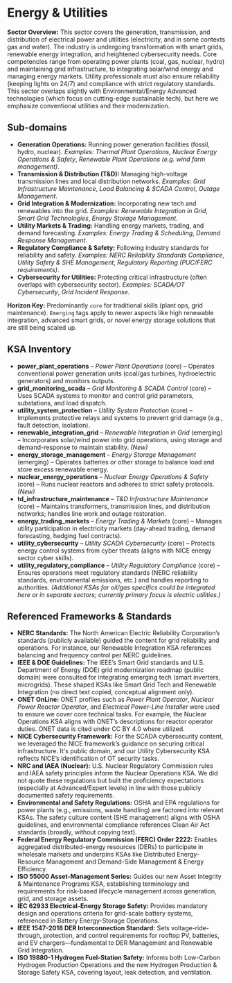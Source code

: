 # Energy & Utilities

**Sector Overview:** This sector covers the generation, transmission, and distribution of electrical power and utilities (electricity, and in some contexts gas and water). The industry is undergoing transformation with smart grids, renewable energy integration, and heightened cybersecurity needs. Core competencies range from operating power plants (coal, gas, nuclear, hydro) and maintaining grid infrastructure, to integrating solar/wind energy and managing energy markets. Utility professionals must also ensure reliability (keeping lights on 24/7) and compliance with strict regulatory standards. This sector overlaps slightly with Environmental/Energy Advanced technologies (which focus on cutting-edge sustainable tech), but here we emphasize conventional utilities and their modernization.

## Sub-domains

- **Generation Operations:** Running power generation facilities (fossil, hydro, nuclear). *Examples:* *Thermal Plant Operations*, *Nuclear Energy Operations & Safety*, *Renewable Plant Operations (e.g. wind farm management)*.
- **Transmission & Distribution (T&D):** Managing high-voltage transmission lines and local distribution networks. *Examples:* *Grid Infrastructure Maintenance*, *Load Balancing & SCADA Control*, *Outage Management*.
- **Grid Integration & Modernization:** Incorporating new tech and renewables into the grid. *Examples:* *Renewable Integration in Grid*, *Smart Grid Technologies*, *Energy Storage Management*.
- **Utility Markets & Trading:** Handling energy markets, trading, and demand forecasting. *Examples:* *Energy Trading & Scheduling*, *Demand Response Management*.
- **Regulatory Compliance & Safety:** Following industry standards for reliability and safety. *Examples:* *NERC Reliability Standards Compliance*, *Utility Safety & SHE Management*, *Regulatory Reporting (PUC/FERC requirements)*.
- **Cybersecurity for Utilities:** Protecting critical infrastructure (often overlaps with cybersecurity sector). *Examples:* *SCADA/OT Cybersecurity*, *Grid Incident Response*.

**Horizon Key:** Predominantly `core` for traditional skills (plant ops, grid maintenance). `Emerging` tags apply to newer aspects like high renewable integration, advanced smart grids, or novel energy storage solutions that are still being scaled up.

## KSA Inventory

- **power_plant_operations** – *Power Plant Operations* (core) – Operates conventional power generation units (coal/gas turbines, hydroelectric generators) and monitors outputs.
- **grid_monitoring_scada** – *Grid Monitoring & SCADA Control* (core) – Uses SCADA systems to monitor and control grid parameters, substations, and load dispatch.
- **utility_system_protection** – *Utility System Protection* (core) – Implements protective relays and systems to prevent grid damage (e.g., fault detection, isolation).
- **renewable_integration_grid** – *Renewable Integration in Grid* (emerging) – Incorporates solar/wind power into grid operations, using storage and demand-response to maintain stability. *(New)*
- **energy_storage_management** – *Energy Storage Management* (emerging) – Operates batteries or other storage to balance load and store excess renewable energy.
- **nuclear_energy_operations** – *Nuclear Energy Operations & Safety* (core) – Runs nuclear reactors and adheres to strict safety protocols. *(New)*
- **td_infrastructure_maintenance** – *T&D Infrastructure Maintenance* (core) – Maintains transformers, transmission lines, and distribution networks; handles line work and outage restoration.
- **energy_trading_markets** – *Energy Trading & Markets* (core) – Manages utility participation in electricity markets (day-ahead trading, demand forecasting, hedging fuel contracts).
- **utility_cybersecurity** – *Utility SCADA Cybersecurity* (core) – Protects energy control systems from cyber threats (aligns with NICE energy sector cyber skills).
- **utility_regulatory_compliance** – *Utility Regulatory Compliance* (core) – Ensures operations meet regulatory standards (NERC reliability standards, environmental emissions, etc.) and handles reporting to authorities.
*(Additional KSAs for oil/gas specifics could be integrated here or in separate sectors; currently primary focus is electric utilities.)*

## Referenced Frameworks & Standards

- **NERC Standards:** The North American Electric Reliability Corporation’s standards (publicly available) guided the content for grid reliability and operations. For instance, our Renewable Integration KSA references balancing and frequency control per NERC guidelines.
- **IEEE & DOE Guidelines:** The IEEE’s Smart Grid standards and U.S. Department of Energy (DOE) grid modernization roadmap (public domain) were consulted for integrating emerging tech (smart inverters, microgrids). These shaped KSAs like Smart Grid Tech and Renewable Integration (no direct text copied, conceptual alignment only).
- **ONET OnLine:** ONET profiles such as *Power Plant Operator*, *Nuclear Power Reactor Operator*, and *Electrical Power-Line Installer* were used to ensure we cover core technical tasks. For example, the Nuclear Operations KSA aligns with ONET’s descriptions for reactor operator duties. ONET data is cited under CC BY 4.0 where utilized.
- **NICE Cybersecurity Framework:** For the SCADA cybersecurity content, we leveraged the NICE framework’s guidance on securing critical infrastructure. It's public domain, and our Utility Cybersecurity KSA reflects NICE’s identification of OT security tasks.
- **NRC and IAEA (Nuclear):** U.S. Nuclear Regulatory Commission rules and IAEA safety principles inform the Nuclear Operations KSA. We did not quote these regulations but built the proficiency expectations (especially at Advanced/Expert levels) in line with those publicly documented safety requirements.
- **Environmental and Safety Regulations:** OSHA and EPA regulations for power plants (e.g., emissions, waste handling) are factored into relevant KSAs. The safety culture content (SHE management) aligns with OSHA guidelines, and environmental compliance references Clean Air Act standards (broadly, without copying text).
- **Federal Energy Regulatory Commission (FERC) Order 2222:** Enables aggregated distributed-energy resources (DERs) to participate in wholesale markets and underpins KSAs like Distributed Energy-Resource Management and Demand-Side Management & Energy Efficiency. 
- **ISO 55000 Asset-Management Series:** Guides our new Asset Integrity & Maintenance Programs KSA, establishing terminology and requirements for risk-based lifecycle management across generation, grid, and storage assets. 
- **IEC 62933 Electrical-Energy Storage Safety:** Provides mandatory design and operations criteria for grid-scale battery systems, referenced in Battery Energy-Storage Operations. 
- **IEEE 1547-2018 DER Interconnection Standard:** Sets voltage-ride-through, protection, and control requirements for rooftop PV, batteries, and EV chargers—fundamental to DER Management and Renewable Grid Integration. 
- **ISO 19880-1 Hydrogen Fuel-Station Safety:** Informs both Low-Carbon Hydrogen Production Operations and the new Hydrogen Production & Storage Safety KSA, covering layout, leak detection, and ventilation.
